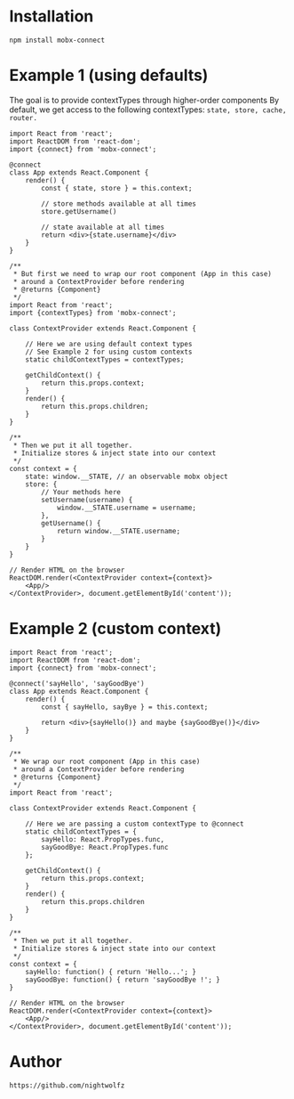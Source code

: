 # Installation

    npm install mobx-connect

# Example 1 (using defaults)

The goal is to provide contextTypes through higher-order components
By default, we get access to the following contextTypes: `state, store, cache, router.`


    import React from 'react';
    import ReactDOM from 'react-dom';
    import {connect} from 'mobx-connect';

    @connect
    class App extends React.Component {
        render() {
            const { state, store } = this.context;

            // store methods available at all times
            store.getUsername()

            // state available at all times
            return <div>{state.username}</div>
        }
    }

    /**
     * But first we need to wrap our root component (App in this case)
     * around a ContextProvider before rendering
     * @returns {Component}
     */
    import React from 'react';
    import {contextTypes} from 'mobx-connect';

    class ContextProvider extends React.Component {

        // Here we are using default context types
        // See Example 2 for using custom contexts
        static childContextTypes = contextTypes;

        getChildContext() {
            return this.props.context;
        }
        render() {
            return this.props.children;
        }
    }

    /**
     * Then we put it all together.
     * Initialize stores & inject state into our context
     */
    const context = {
        state: window.__STATE, // an observable mobx object
        store: {
            // Your methods here
            setUsername(username) {
                window.__STATE.username = username;
            },
            getUsername() {
                return window.__STATE.username;
            }
        }
    }

    // Render HTML on the browser
    ReactDOM.render(<ContextProvider context={context}>
        <App/>
    </ContextProvider>, document.getElementById('content'));


# Example 2 (custom context)

    import React from 'react';
    import ReactDOM from 'react-dom';
    import {connect} from 'mobx-connect';

    @connect('sayHello', 'sayGoodBye')
    class App extends React.Component {
        render() {
            const { sayHello, sayBye } = this.context;

            return <div>{sayHello()} and maybe {sayGoodBye()}</div>
        }
    }

    /**
     * We wrap our root component (App in this case)
     * around a ContextProvider before rendering
     * @returns {Component}
     */
    import React from 'react';

    class ContextProvider extends React.Component {

        // Here we are passing a custom contextType to @connect
        static childContextTypes = {
            sayHello: React.PropTypes.func,
            sayGoodBye: React.PropTypes.func
        };

        getChildContext() {
            return this.props.context;
        }
        render() {
            return this.props.children
        }
    }

    /**
     * Then we put it all together.
     * Initialize stores & inject state into our context
     */
    const context = {
        sayHello: function() { return 'Hello...'; }
        sayGoodBye: function() { return 'sayGoodBye !'; }
    }

    // Render HTML on the browser
    ReactDOM.render(<ContextProvider context={context}>
        <App/>
    </ContextProvider>, document.getElementById('content'));


# Author

    https://github.com/nightwolfz
